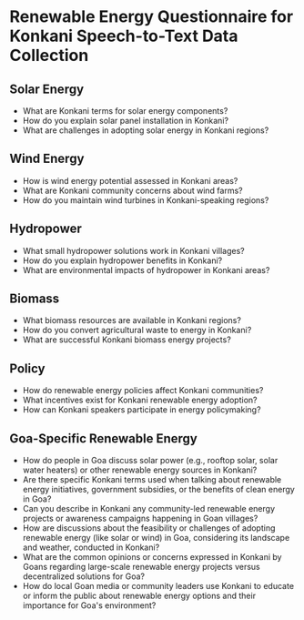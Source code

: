 # Renewable Energy Questionnaire for Konkani Speech-to-Text Data Collection

## Solar Energy
- What are Konkani terms for solar energy components?
- How do you explain solar panel installation in Konkani?
- What are challenges in adopting solar energy in Konkani regions?

## Wind Energy
- How is wind energy potential assessed in Konkani areas?
- What are Konkani community concerns about wind farms?
- How do you maintain wind turbines in Konkani-speaking regions?

## Hydropower
- What small hydropower solutions work in Konkani villages?
- How do you explain hydropower benefits in Konkani?
- What are environmental impacts of hydropower in Konkani areas?

## Biomass
- What biomass resources are available in Konkani regions?
- How do you convert agricultural waste to energy in Konkani?
- What are successful Konkani biomass energy projects?

## Policy
- How do renewable energy policies affect Konkani communities?
- What incentives exist for Konkani renewable energy adoption?
- How can Konkani speakers participate in energy policymaking?

## Goa-Specific Renewable Energy
- How do people in Goa discuss solar power (e.g., rooftop solar, solar water heaters) or other renewable energy sources in Konkani?
- Are there specific Konkani terms used when talking about renewable energy initiatives, government subsidies, or the benefits of clean energy in Goa?
- Can you describe in Konkani any community-led renewable energy projects or awareness campaigns happening in Goan villages?
- How are discussions about the feasibility or challenges of adopting renewable energy (like solar or wind) in Goa, considering its landscape and weather, conducted in Konkani?
- What are the common opinions or concerns expressed in Konkani by Goans regarding large-scale renewable energy projects versus decentralized solutions for Goa?
- How do local Goan media or community leaders use Konkani to educate or inform the public about renewable energy options and their importance for Goa's environment?
